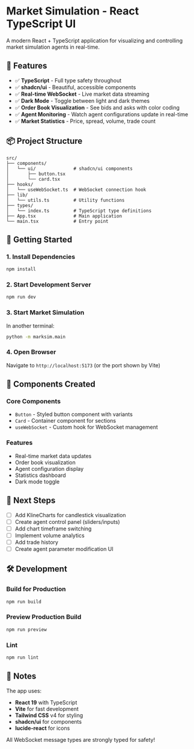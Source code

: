 # Market Simulation - React TypeScript UI

A modern React + TypeScript application for visualizing and controlling market simulation agents in real-time.

## 🚀 Features

- ✅ **TypeScript** - Full type safety throughout
- ✅ **shadcn/ui** - Beautiful, accessible components
- ✅ **Real-time WebSocket** - Live market data streaming
- ✅ **Dark Mode** - Toggle between light and dark themes
- ✅ **Order Book Visualization** - See bids and asks with color coding
- ✅ **Agent Monitoring** - Watch agent configurations update in real-time
- ✅ **Market Statistics** - Price, spread, volume, trade count

## 📦 Project Structure

```
src/
├── components/
│   └── ui/              # shadcn/ui components
│       ├── button.tsx
│       └── card.tsx
├── hooks/
│   └── useWebSocket.ts  # WebSocket connection hook
├── lib/
│   └── utils.ts         # Utility functions
├── types/
│   └── index.ts         # TypeScript type definitions
├── App.tsx              # Main application
└── main.tsx             # Entry point
```

## 🏃 Getting Started

### 1. Install Dependencies
```bash
npm install
```

### 2. Start Development Server
```bash
npm run dev
```

### 3. Start Market Simulation
In another terminal:
```bash
python -m marksim.main
```

### 4. Open Browser
Navigate to `http://localhost:5173` (or the port shown by Vite)

## 🎨 Components Created

### Core Components
- `Button` - Styled button component with variants
- `Card` - Container component for sections
- `useWebSocket` - Custom hook for WebSocket management

### Features
- Real-time market data updates
- Order book visualization
- Agent configuration display
- Statistics dashboard
- Dark mode toggle

## 🎯 Next Steps

- [ ] Add KlineCharts for candlestick visualization
- [ ] Create agent control panel (sliders/inputs)
- [ ] Add chart timeframe switching
- [ ] Implement volume analytics
- [ ] Add trade history
- [ ] Create agent parameter modification UI

## 🛠️ Development

### Build for Production
```bash
npm run build
```

### Preview Production Build
```bash
npm run preview
```

### Lint
```bash
npm run lint
```

## 📝 Notes

The app uses:
- **React 19** with TypeScript
- **Vite** for fast development
- **Tailwind CSS** v4 for styling
- **shadcn/ui** for components
- **lucide-react** for icons

All WebSocket message types are strongly typed for safety!
